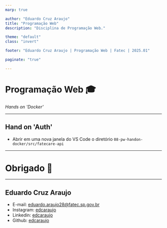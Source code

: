 ```yaml
---
marp: true

author: "Eduardo Cruz Araujo"
title: "Programação Web"
description: "Disciplina de Programação Web."

theme: "default"
class: "invert"

footer: "Eduardo Cruz Araujo | Programação Web | Fatec | 2025.01"

paginate: "true"

---
```


# Programação Web :mortar_board:

*Hands on 'Docker'* 

---

## Hand on 'Auth'

- Abrir em uma nova janela do VS Code o diretório `08-pw-handon-docker/src/fatecare-api`

---

# Obrigado :metal:

---

## Eduardo Cruz Araujo

- E-mail: [eduardo.araujo28@fatec.sp.gov.br](eduardo.araujo28@fatec.sp.gov.br)
- Instagram: [edcaraujo](https://www.linkedin.com/in/edcaraujo/)
- Linkedin: [edcaraujo](https://www.instagram.com/)
- Github: [edcaraujo](https://github.com/edcaraujo)